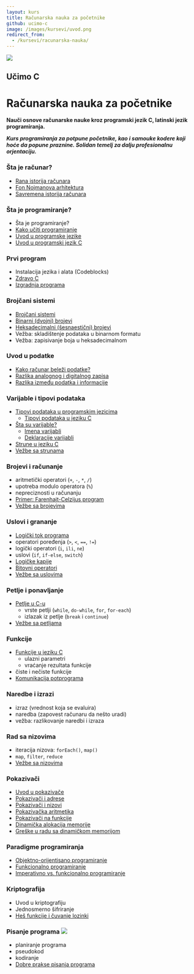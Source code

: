 ```yaml
---
layout: kurs
title: Računarska nauka za početnike
github: ucimo-c
image: /images/kursevi/uvod.png
redirect_from:
  - /kursevi/racunarska-nauka/
---
```


![]({{page.image}})

## Učimo C
# Računarska nauka za početnike

**Nauči osnove računarske nauke kroz programski jezik C, latinski jezik programiranja.**

***Kurs programiranja za potpune početnike, kao i samouke kodere koji hoće da popune praznine. Solidan temelj za dalju profesionalnu orjentaciju.***

### Šta je računar?

- [Rana istorija računara](/rana-istorija-racunara)
- [Fon Nojmanova arhitektura](/fon-nojmanova-arhitektura)
- [Savremena istorija računara](/savremena-istorija-racunara)

### Šta je programiranje?

- Šta je programiranje?
- [Kako učiti programiranje](/programiranje-je-tesko)
- [Uvod u programske jezike](/uvod-u-programske-jezike)
- [Uvod u programski jezik C](/c-uvod)

### Prvi program

- Instalacija jezika i alata (Codeblocks)
- [Zdravo C](/zdravo-c)
- [Izgradnja programa](/izgradnja-programa)

### Brojčani sistemi

- [Brojčani sistemi](/brojcani-sistemi)
- [Binarni (dvojni) brojevi](/binarni-brojevi)
- [Heksadecimalni (šesnaestični) brojevi](/heksadecimalni-brojevi)
- Vežba: skladištenje podataka u binarnom formatu
- Vežba: zapisivanje boja u heksadecimalnom

### Uvod u podatke

- [Kako računar beleži podatke?](/kako-racunar-belezi-podatke)
- [Razlika analognog i digitalnog zapisa](/analogni-i-digitalni-zapis)
- [Razlika između podatka i informacije](/razlika-podaci-informacije)

### Varijable i tipovi podataka

- [Tipovi podataka u programskim jezicima](/tipovi-podataka)
  - [Tipovi podataka u jeziku C](/c-tipovi-podataka)
- [Šta su varijable?](/varijable)
  - [Imena varijabli](/c-imena-varijabli)
  - [Deklaracije varijabli](/c-deklaracije-varijabli)
- [Strune u jeziku C](/c-strune)
- [Vežbe sa strunama](/vezbe-sa-strunama)

### Brojevi i računanje

- aritmetički operatori (`+`, `-`, `*`, `/`)
- upotreba modulo operatora (`%`)
- nepreciznosti u računanju
- [Primer: Farenhajt-Celzijus program](/primer-farenhajt-celzijus)
- [Vežbe sa brojevima](/vezbe-sa-brojevima)

### Uslovi i grananje

- [Logički tok programa](/programska-logika)
- operatori poređenja (`>`, `<`, `==`, `!=`)
- logički operatori (`i`, `ili`, `ne`)
- uslovi (`if`, `if-else`, `switch`)
- [Logičke kapije](/logicke-kapije)
- [Bitovni operatori](/bitovni-operatori)
- [Vežbe sa uslovima](/vezbe-uslovi)

### Petlje i ponavljanje

- [Petlje u C-u](/c-petlje)
  - vrste petlji (`while`, `do-while`, `for`, `for-each`)
  - izlazak iz petlje (`break` i `continue`)
- [Vežbe sa petljama](/vezbe-sa-petljama)

### Funkcije

- [Funkcije u jeziku C](/c-funkcije)
  - ulazni parametri
  - vraćanje rezultata funkcije
- čiste i nečiste funkcije
- [Komunikacija potprograma](/komunikacija-potprograma)

### Naredbe i izrazi

- izraz (vrednost koja se evaluira)
- naredba (zapovest računaru da nešto uradi)
- vežba: razlikovanje naredbi i izraza

### Rad sa nizovima

- iteracija nizova: `forEach()`, `map()`
- `map`, `filter`, `reduce`
- [Vežbe sa nizovima](/vezbe-sa-nizovima)

### Pokazivači

- [Uvod u pokazivače](/c-pokazivaci)
- [Pokazivači i adrese](/pokazivaci-i-adrese)
- [Pokazivači i nizovi](/pokazivaci-i-nizovi)
- [Pokazivačka aritmetika](/pokazivacka-aritmetika)
- [Pokazivači na funkcije](/pokazivaci-na-funkcije)
- [Dinamička alokacija memorije](/dinamicka-alokacija-memorije)
- [Greške u radu sa dinamičkom memorijom](/greske-u-radu-sa-dinamickom-memorijom)

### Paradigme programiranja

- [Objektno-orijentisano programiranje](/objektno-orijentisano-programiranje)
- [Funkcionalno programiranje](/funkcionalno-programiranje)
- [Imperativno vs. funkcionalno programiranje](/imperativno-vs-funkcionalno-programiranje)

### Kriptografija

- Uvod u kriptografiju
- Jednosmerno šifriranje
- [Heš funkcije i čuvanje lozinki](https://learncryptography.com/hash-functions/what-are-hash-functions)

### Pisanje programa [<img src="/images/ui/ikonice/knjiga.svg" class="ikonica-velika">](/kursevi/razvoj-softvera/)

- planiranje programa
- pseudokod
- kodiranje
- [Dobre prakse pisanja programa](/dobre-prakse)
